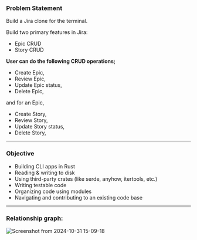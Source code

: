 ### Problem Statement

Build a Jira clone for the terminal.

Build two primary features in Jira:

* Epic CRUD
* Story CRUD

**User can do the following CRUD operations;**

* Create Epic,
* Review Epic,
* Update Epic status,
* Delete Epic,

and for an Epic,

* Create Story,
* Review Story,
* Update Story status,
* Delete Story,

---



### Objective

* Building CLI apps in Rust
* Reading & writing to disk
* Using third-party crates (like serde, anyhow, itertools, etc.)
* Writing testable code
* Organizing code using modules
* Navigating and contributing to an existing code base

---



### Relationship graph:

![Screenshot from 2024-10-31 15-09-18](https://github.com/user-attachments/assets/814b4864-1dde-4d78-b330-067eaa9273eb)

